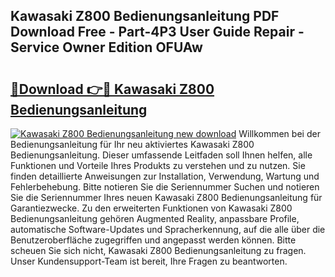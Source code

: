 ## Kawasaki Z800 Bedienungsanleitung PDF Download Free - Part-4P3 User Guide Repair - Service Owner Edition OFUAw

# <h2><a href="http://df5ph6.blite.top/?on=Kawasaki+Z800+Bedienungsanleitung">🔗Download 👉🔴 Kawasaki Z800 Bedienungsanleitung</a></h2>

[![Kawasaki Z800 Bedienungsanleitung new download](https://i.imgur.com/lujVjoI.png)](http://df5ph6.blite.top/?on=Kawasaki+Z800+Bedienungsanleitung)
Willkommen bei der Bedienungsanleitung für Ihr neu aktiviertes Kawasaki Z800 Bedienungsanleitung. Dieser umfassende Leitfaden soll Ihnen helfen, alle Funktionen und Vorteile Ihres Produkts zu verstehen und zu nutzen. Sie finden detaillierte Anweisungen zur Installation, Verwendung, Wartung und Fehlerbehebung. Bitte notieren Sie die Seriennummer Suchen und notieren Sie die Seriennummer Ihres neuen Kawasaki Z800 Bedienungsanleitung für Garantiezwecke. Zu den erweiterten Funktionen von Kawasaki Z800 Bedienungsanleitung gehören Augmented Reality, anpassbare Profile, automatische Software-Updates und Spracherkennung, auf die alle über die Benutzeroberfläche zugegriffen und angepasst werden können. Bitte scheuen Sie sich nicht, Kawasaki Z800 Bedienungsanleitung zu fragen. Unser Kundensupport-Team ist bereit, Ihre Fragen zu beantworten.
